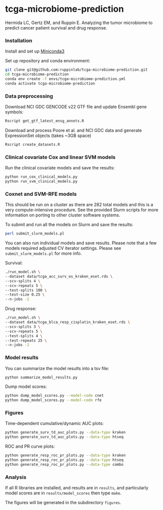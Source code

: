 # tcga-microbiome-prediction

Hermida LC, Gertz EM, and Ruppin E. Analyzing the tumor microbiome to predict
cancer patient survival and drug response.

### Installation

Install and set up [Miniconda3](https://docs.conda.io/en/latest/miniconda.html)

Set up repository and conda environment:

```bash
git clone git@github.com:ruppinlab/tcga-microbiome-prediction.git
cd tcga-microbiome-prediction
conda env create -f envs/tcga-microbiome-prediction.yml
conda activate tcga-microbiome-prediction
```

### Data preprocessing

Download NCI GDC GENCODE v22 GTF file and update Ensembl gene symbols:

```bash
Rscript get_gtf_latest_ensg_annots.R
```

Download and process Poore et al. and NCI GDC data and generate ExpressionSet
objects (takes ~3GB space)

```bash
Rscript create_datasets.R
```

### Clinical covariate Cox and linear SVM models

Run the clinical covariate models and save the results:

```bash
python run_cox_clinical_models.py
python run_svm_clinical_models.py
```

### Coxnet and SVM-RFE models

This should be run on a cluster as there are 282 total models and this is a
very compute-intensive procedure. See the provided Slurm scripts for more
information on porting to other cluster software systems.

To submit and run all the models on Slurm and save the results:

```bash
perl submit_slurm_models.pl
```

You can also run individual models and save results. Please note that a few
models required adjusted CV iterator settings. Please see
`submit_slurm_models.pl` for more info.

Survival:

```bash
./run_model.sh \
--dataset data/tcga_acc_surv_os_kraken_eset.rds \
--scv-splits 4 \
--scv-repeats 5 \
--test-splits 100 \
--test-size 0.25 \
--n-jobs -2
```

Drug response:

```bash
./run_model.sh \
--dataset data/tcga_blca_resp_cisplatin_kraken_eset.rds \
--scv-splits 3 \
--scv-repeats 5 \
--test-splits 4 \
--test-repeats 25 \
--n-jobs -2
```

### Model results

You can summarize the model results into a tsv file:

```bash
python summarize_model_results.py
```

Dump model scores:

```bash
python dump_model_scores.py --model-code cnet
python dump_model_scores.py --model-code rfe
```

### Figures

Time-dependent cumulative/dynamic AUC plots:

```bash
python generate_surv_td_auc_plots.py --data-type kraken
python generate_surv_td_auc_plots.py --data-type htseq
```

ROC and PR curve plots:

```bash
python generate_resp_roc_pr_plots.py --data-type kraken
python generate_resp_roc_pr_plots.py --data-type htseq
python generate_resp_roc_pr_plots.py --data-type combo
```

### Analysis

If all R libraries are installed, and results are in `results`, and particularly model
scores are in `results/model_scores` then type `make`.

The figures will be generated in the subdirectory `figures`.
